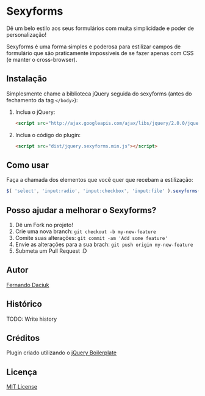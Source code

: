 # Sexyforms

Dê um belo estilo aos seus formulários com muita simplicidade e poder de personalização!

Sexyforms é uma forma simples e poderosa para estilizar campos de formulário que são praticamente impossíveis de se fazer apenas com CSS (e manter o cross-browser).

## Instalação

Simplesmente chame a biblioteca jQuery seguida do sexyforms (antes do fechamento da tag `</body>`):

1. Inclua o jQuery:

    ```html
    <script src="http://ajax.googleapis.com/ajax/libs/jquery/2.0.0/jquery.min.js"></script>
    ```


2. Inclua o código do plugin:

    ```html
    <script src="dist/jquery.sexyforms.min.js"></script>
    ```
    

## Como usar

Faça a chamada dos elementos que você quer que recebam a estilização:

```javascript
$( 'select', 'input:radio', 'input:checkbox', 'input:file' ).sexyforms();
```



## Posso ajudar a melhorar o Sexyforms?

1. Dê um Fork no projeto!
2. Crie uma nova branch: `git checkout -b my-new-feature`
3. Comite suas alterações: `git commit -am 'Add some feature'`
4. Envie as alterações para a sua brach: `git push origin my-new-feature`
5. Submeta um Pull Request :D

## Autor

[Fernando Daciuk](https://github.com/fdaciuk)

## Histórico

TODO: Write history

## Créditos

Plugin criado utilizando o [jQuery Boilerplate](https://github.com/jquery-boilerplate/jquery-boilerplate)

## Licença

[MIT License](https://github.com/fdaciuk/sexyforms/MIT-LICENSE.md)